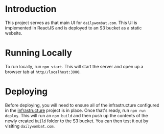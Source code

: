 # Introduction
This project serves as that main UI for `dailywombat.com`.  This UI is implemented in ReactJS and is deployed to an S3 bucket as a static website.

# Running Locally
To run locally, run `npm start`.  This will start the server and open up a browser tab at `http//localhost:3000`.

# Deploying
Before deploying, you will need to ensure all of the infrastructure configured in the [infrastructure](https://github.com/daily-wombat/infrastructure) project is in place.  Once that's ready, run `npm run deploy`.  This will run an `npm build` and then push up the contents of the newly created `build` folder to the S3 bucket.  You can then test it out by visiting `dailywombat.com`.
